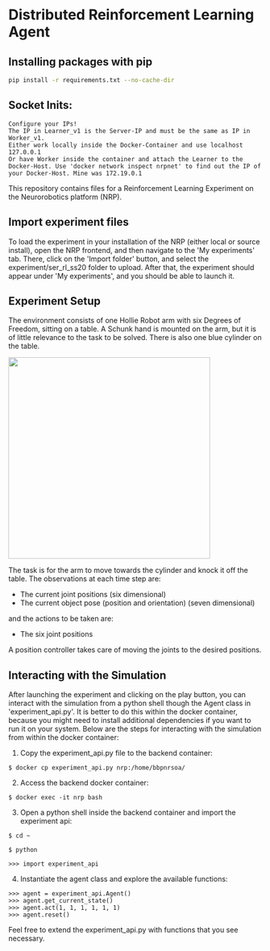 # Distributed Reinforcement Learning Agent

## Installing packages with pip

```bash
pip install -r requirements.txt --no-cache-dir
```

## Socket Inits:
    Configure your IPs! 
    The IP in Learner_v1 is the Server-IP and must be the same as IP in Worker_v1. 
    Either work locally inside the Docker-Container and use localhost 127.0.0.1
    Or have Worker inside the container and attach the Learner to the Docker-Host. Use 'docker network inspect nrpnet' to find out the IP of your Docker-Host. Mine was 172.19.0.1

This repository contains files for a Reinforcement Learning Experiment on the Neurorobotics platform
(NRP).

## Import experiment files
To load the experiment in your installation of the NRP (either local or source install), open the
NRP frontend, and then navigate to the 'My experiments' tab. There, click on the 'Import folder'
button, and select the experiment/ser_rl_ss20 folder to upload. After that, the experiment should
appear under 'My experiments', and you should be able to launch it.

## Experiment Setup
The environment consists of one Hollie Robot arm with six Degrees of Freedom, sitting on a table. A
Schunk hand is mounted on the arm, but it is of little relevance to the task to be solved. There is
also one blue cylinder on the table.

<img src="experiment/ser_rl_ss20/ExDDemoManipulation.png" width="400" />

The task is for the arm to move towards the cylinder and knock it off the table. The observations at
each time step are: 
* The current joint positions (six dimensional)
* The current object pose (position and orientation) (seven dimensional)

and the actions to be taken are:
* The six joint positions

A position controller takes care of moving the joints to the desired positions.

## Interacting with the Simulation
After launching the experiment and clicking on the play button, you can interact with the simulation
from a python shell though the Agent class in 'experiment_api.py'. It is better to do this within
the docker container, because you might need to install additional dependencies if you want to run 
it on your system. Below are the steps for interacting with the simulation from within the docker 
container:

1. Copy the experiment_api.py file to the backend container:
```
$ docker cp experiment_api.py nrp:/home/bbpnrsoa/
```

2. Access the backend docker container:
```
$ docker exec -it nrp bash
```

3. Open a python shell inside the backend container and import the experiment api:
```
$ cd ~

$ python

>>> import experiment_api
```

4. Instantiate the agent class and explore the available functions:
```
>>> agent = experiment_api.Agent()
>>> agent.get_current_state()
>>> agent.act(1, 1, 1, 1, 1, 1)
>>> agent.reset()
```

Feel free to extend the experiment_api.py with functions that you see necessary.
